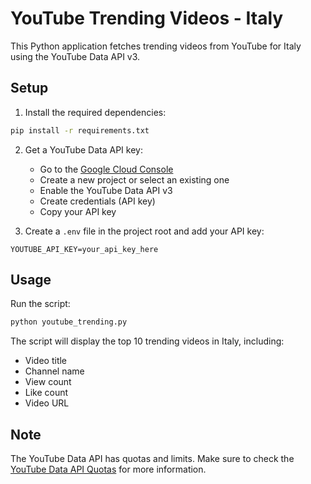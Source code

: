 # YouTube Trending Videos - Italy

This Python application fetches trending videos from YouTube for Italy using the YouTube Data API v3.

## Setup

1. Install the required dependencies:
```bash
pip install -r requirements.txt
```

2. Get a YouTube Data API key:
   - Go to the [Google Cloud Console](https://console.cloud.google.com/)
   - Create a new project or select an existing one
   - Enable the YouTube Data API v3
   - Create credentials (API key)
   - Copy your API key

3. Create a `.env` file in the project root and add your API key:
```
YOUTUBE_API_KEY=your_api_key_here
```

## Usage

Run the script:
```bash
python youtube_trending.py
```

The script will display the top 10 trending videos in Italy, including:
- Video title
- Channel name
- View count
- Like count
- Video URL

## Note

The YouTube Data API has quotas and limits. Make sure to check the [YouTube Data API Quotas](https://developers.google.com/youtube/v3/getting-started#quota) for more information.
